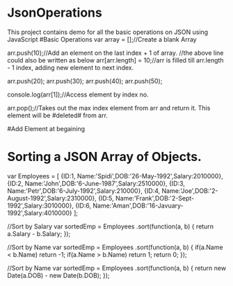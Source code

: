 # JsonOperations
This project contains demo for all the basic operations on JSON using JavaScript
#Basic Operations
var array = [];//Create a blank Array

arr.push(10);//Add an element on the last index + 1 of array.
//the above line could also be written as below
arr[arr.length] = 10;//arr is filled till arr.length - 1 index, adding new element to next index.

arr.push(20);
arr.push(30);
arr.push(40);
arr.push(50);


console.log(arr[1]);//Access element by index no.

arr.pop();//Takes out the max index element from arr and return it. This element will be #deleted# from arr.



#Add Element at begaining

# Sorting a JSON Array of Objects.

var Employees = 
  [
    {ID:1, Name:'Spidi',DOB:'26-May-1992',Salary:2010000},
    {ID:2, Name:'John',DOB:'6-June-1987',Salary:2510000},
    {ID:3, Name:'Petr',DOB:'6-July-1992',Salary:210000},
    {ID:4, Name:'Joe',DOB:'2-August-1992',Salary:2310000},
    {ID:5, Name:'Frank',DOB:'2-Sept-1992',Salary:3010000},
    {ID:6, Name:'Aman',DOB:'16-Javuary-1992',Salary:4010000}
  ];

//Sort by Salary
var sortedEmp = Employees .sort(function(a, b) {
  return a.Salary - b.Salary;
});

//Sort by Name
var sortedEmp = Employees .sort(function(a, b) {
  if(a.Name < b.Name) return -1;
  if(a.Name > b.Name) return 1;
  return 0;
});

//Sort by Name
var sortedEmp = Employees .sort(function(a, b) {
  return new Date(a.DOB) - new Date(b.DOB);
});
